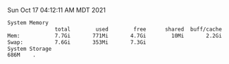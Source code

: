 Sun Oct 17 04:12:11 AM MDT 2021
```bash
System Memory
               total        used        free      shared  buff/cache   available
Mem:           7.7Gi       771Mi       4.7Gi        10Mi       2.2Gi       6.6Gi
Swap:          7.6Gi       353Mi       7.3Gi
System Storage
686M	.
```
```bash
